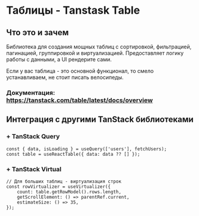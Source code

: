 # Таблицы - Tanstask Table

## Что это и зачем

Библиотека для создания мощных таблиц с сортировкой, фильтрацией, пагинацией, группировкой и виртуализацией. Предоставляет логику работы с данными, а UI рендерите сами.

Если у вас таблица - это основной функционал, то смело устанавливаем, не стоит писать велосипеды.

### Документация: https://tanstack.com/table/latest/docs/overview

## Интеграция с другими TanStack библиотеками

### + TanStack Query

```tsx
const { data, isLoading } = useQuery(['users'], fetchUsers);
const table = useReactTable({ data: data ?? [] });
```

### + TanStack Virtual

```tsx
// Для больших таблиц - виртуализация строк
const rowVirtualizer = useVirtualizer({
    count: table.getRowModel().rows.length,
    getScrollElement: () => parentRef.current,
    estimateSize: () => 35,
});
```
